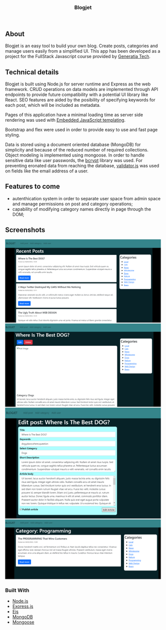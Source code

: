 
  <h3 align="center">Blogjet</h3>
<br />


## About

Blogjet is an easy tool to build your own blog. Create posts, categories and manage users easily from a simplified UI. This app has been developed as a project for the 
FullStack Javascript course provided by [Generatia Tech](https://generatiatech.ro/cursuri/fullstack-javascript/).

## Technical details

Blogjet is built using Node.js for server runtime and Express as the web framework. CRUD operations on data models are implemented through API endpoints to provide future compatibility
with a potential UI library like React. SEO features are aided by the posibility of specifying keywords for each post, which will be included as metadata.

Pages of this application have a minimal loading time as server side rendering was used with [Embedded JavaScript templating](https://ejs.co). 

Bootstrap and flex were used in order to provide easy to use and fast page styling.

Data is stored using a document oriented database (MongoDB) for simplicity and because of the
reduced number of required collections. Object modeling is implemented using mongoose. In order to handle sensitive data like user passwords, the [bcrypt](https://www.npmjs.com/package/bcrypt) library was used.
For preventing eronated data from reaching the database, [validator.js](https://www.npmjs.com/package/validator) was used on fields like the email address of a user. 


## Features to come

- autenthication system in order to separate user space from admin space and manage permissions on post and category operations;
- capability of modifying category names directly in page through the DOM;

## Screenshots

![homepage](https://github.com/DragosSHD/blogjet/blob/master/demo_img/blogjet1.png)
![post page](https://github.com/DragosSHD/blogjet/blob/master/demo_img/blogjet2.png)
![edit a post page](https://github.com/DragosSHD/blogjet/blob/master/demo_img/blogjet3.png)
![category page](https://github.com/DragosSHD/blogjet/blob/master/demo_img/blogjet4.png)

### Built With

* [Node.js](https://nodejs.org/en/)
* [Exoress.js](https://expressjs.com)
* [Ejs](https://ejs.co)
* [MongoDB](https://www.mongodb.com)
* [Mongoose](https://mongoosejs.com)
